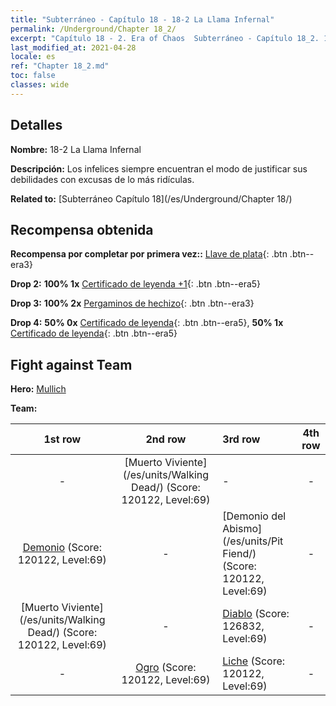 ```yaml
---
title: "Subterráneo - Capítulo 18 - 18-2 La Llama Infernal"
permalink: /Underground/Chapter 18_2/
excerpt: "Capítulo 18 - 2. Era of Chaos  Subterráneo - Capítulo 18_2. 18-2 La Llama Infernal"
last_modified_at: 2021-04-28
locale: es
ref: "Chapter 18_2.md"
toc: false
classes: wide
---
```


## Detalles

 **Nombre:** 18-2 La Llama Infernal

 **Descripción:** Los infelices siempre encuentran el modo de justificar sus debilidades con excusas de lo más ridículas.

 **Related to:** [Subterráneo Capítulo 18](/es/Underground/Chapter 18/)

## Recompensa obtenida

 **Recompensa por completar por primera vez::** [Llave de plata](/ItemsES/con_693/){: .btn .btn--era3}

 **Drop 2:** **100% 1x** [Certificado de leyenda +1](/ItemsES/mat_74/){: .btn .btn--era5}

 **Drop 3:** **100% 2x** [Pergaminos de hechizo](/ItemsES/con_694/){: .btn .btn--era3}

 **Drop 4:** **50% 0x** [Certificado de leyenda](/ItemsES/mat_67/){: .btn .btn--era5}, **50% 1x** [Certificado de leyenda](/ItemsES/mat_67/){: .btn .btn--era5}


## Fight against Team
 **Hero:** [Mullich](/es/heroes/Mullich/)

 **Team:**


  | 1st row | 2nd row | 3rd row | 4th row |
  |:----:|:----:|:----|:----:|
  | - | [Muerto Viviente](/es/units/Walking Dead/) (Score: 120122, Level:69)  | - | - |
  | [Demonio](/es/units/Demon/) (Score: 120122, Level:69)  | - | [Demonio del Abismo](/es/units/Pit Fiend/) (Score: 120122, Level:69)  | - |
  | [Muerto Viviente](/es/units/Walking Dead/) (Score: 120122, Level:69)  | - | [Diablo](/es/units/Devil/) (Score: 126832, Level:69)  | - |
  | - | [Ogro](/es/units/Ogre/) (Score: 120122, Level:69)  | [Liche](/es/units/Lich/) (Score: 120122, Level:69)  | - |


